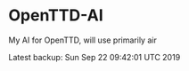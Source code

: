 # OpenTTD-AI
My AI for OpenTTD, will use primarily air

Latest backup: Sun Sep 22 09:42:01 UTC 2019
